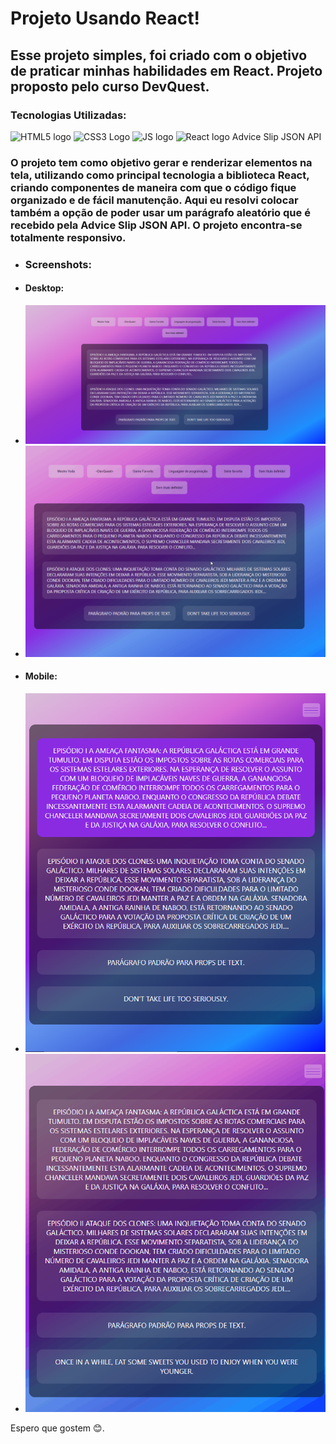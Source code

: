 <h1>Projeto Usando React!</h1>

<h2>Esse projeto simples, foi criado com o objetivo de praticar minhas habilidades em React. Projeto proposto pelo curso DevQuest.</h2>


<h3>Tecnologias Utilizadas:</h3>
<span><img src="https://cdn.jsdelivr.net/gh/devicons/devicon/icons/html5/html5-original-wordmark.svg" alt="HTML5 logo" width="60px"/></span>
<span><img src="https://cdn.jsdelivr.net/gh/devicons/devicon/icons/css3/css3-original-wordmark.svg" alt="CSS3 Logo" width="60px"/></span>
<span><img src="https://cdn.jsdelivr.net/gh/devicons/devicon/icons/javascript/javascript-original.svg" alt="JS logo" width="60px"/></span>
<span><img src="https://cdn.jsdelivr.net/gh/devicons/devicon/icons/react/react-original-wordmark.svg" alt="React logo" width="60px"/></span>
<span>Advice Slip JSON API</span>


<h3>O projeto tem como objetivo gerar e renderizar elementos na tela, utilizando como principal tecnologia a biblioteca React, criando componentes de maneira com que o código fique organizado e de fácil manutenção. Aqui eu resolvi colocar também a opção de poder usar um parágrafo aleatório que é recebido pela Advice Slip JSON API. O projeto encontra-se totalmente responsivo.</h3>

<ul>
    <li><h3>Screenshots:</h3></li>
    <li><h4>Desktop:</h4></li>
    <li><img src="./public/screenshots/desktop-1.png" alt="Desktop screensshot"></li>
    <li><img src="./public/screenshots/desktop-animation.gif" alt="Desktop Gif"></li>
    <li><h4>Mobile:</h4></li>
    <li><img src="./public/screenshots/mobile.png" alt="Mobile screensshot"></li>
    <li><img src="./public/screenshots/mobile-animation.gif" alt="Mobile Gif"></li>
</ul>

<span>Espero que gostem 😊.</span>